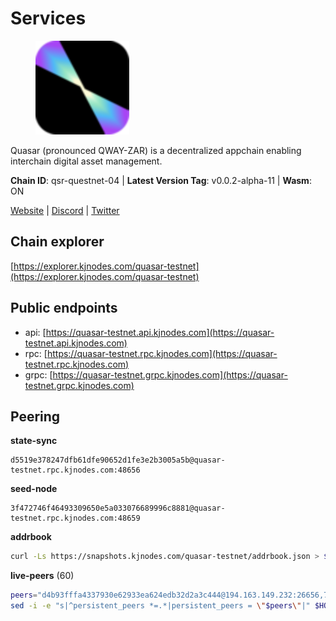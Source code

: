 # Services

<figure><img src="https://raw.githubusercontent.com/kj89/cosmos-images/main/logos/quasar.png" width="150" alt=""><figcaption></figcaption></figure>

Quasar (pronounced QWAY-ZAR) is a decentralized  appchain enabling interchain digital asset management.

**Chain ID**: qsr-questnet-04 | **Latest Version Tag**: v0.0.2-alpha-11 | **Wasm**: ON

[Website](https://www.quasar.fi) | [Discord](https://discord.gg/quasarfi) | [Twitter](https://twitter.com/QuasarFi)




## Chain explorer
[https://explorer.kjnodes.com/quasar-testnet](https://explorer.kjnodes.com/quasar-testnet)

## Public endpoints

* api: [https://quasar-testnet.api.kjnodes.com](https://quasar-testnet.api.kjnodes.com)
* rpc: [https://quasar-testnet.rpc.kjnodes.com](https://quasar-testnet.rpc.kjnodes.com)
* grpc: [https://quasar-testnet.grpc.kjnodes.com](https://quasar-testnet.grpc.kjnodes.com)

## Peering

**state-sync**

```text
d5519e378247dfb61dfe90652d1fe3e2b3005a5b@quasar-testnet.rpc.kjnodes.com:48656
```

**seed-node**

```text
3f472746f46493309650e5a033076689996c8881@quasar-testnet.rpc.kjnodes.com:48659
```

**addrbook**
```bash
curl -Ls https://snapshots.kjnodes.com/quasar-testnet/addrbook.json > $HOME/.quasarnode/config/addrbook.json
```

**live-peers** (60)
```bash
peers="d4b93fffa4337930e62933ea624edb32d2a3c444@194.163.149.232:26656,77659a7bd97e9c8e7fde1ba0c5159f3f88a32ce9@194.163.132.91:48656,99c9f32fac86f913ee21fcbd676ecbe01e54ca37@38.242.212.97:53656,ed1222a42885136032aca21578c6213d8cd0efc6@65.108.9.164:53656,d5519e378247dfb61dfe90652d1fe3e2b3005a5b@65.109.68.190:48656,79ee574c4954b0dea1cadd1048da00892c114473@78.46.61.117:08656,fdc1babb7ad4d97a911d32b0545220c8ceca57a8@128.199.8.206:53656,38cf4c8da13354be52a824a0a2d0db0f3884c312@5.9.70.180:15661,fd1b6e242a1eb0384cd76de18108bd93f1105f8b@5.75.231.165:29656,ff6ebc4d01164f623b9d55eff6e70a17da4418b7@188.233.19.193:26656,d4bf9c894f0336af7284b3e37d5d874c0e7b7c65@129.226.216.6:26656,bb802b366eba6eb43e78bc30c918075c653e2c96@43.154.71.156:26656,edbb606607d306c79accc350147f9bbb6033de95@107.175.179.100:46656,a749d1de175da24ef06b442f2e4c14a2cfc666d7@43.156.134.159:26656,3872fd6f49eab630335ddcf06f627f20ae5d547a@217.76.57.203:29656,ed104afdabd528ac0d0a0f61d2665089bb00673c@217.76.57.189:29656,b9149d2f76604f603784996d8cd5b6f91dcb228d@217.76.57.204:29656,848c4e9424449137abbee1d08ac9b6c11acfb5cd@43.159.61.98:26656,7e39f2243c81f0b22f4f60e65bfba9a97959fdce@178.18.240.163:26656,42a20e1fa62eb83f2e007838d3005a54c77122be@43.156.76.176:26656,044bc1adc730b930950b3454cd7fd9760f720448@217.76.53.57:29656,fb54be9b5f140da643b452651c6f2c8005c25327@159.203.20.55:29656,2b9cbb4c791a39bfaf4e9e17e14bf7c75553cb5b@217.76.53.40:29656,256a3632e391ca30d74a2862fc334e0735fe6403@43.156.245.152:26656,5f611750823ede9c6f47752ceddfeb8a45339311@43.153.202.88:26656,7893cc5d865f1a12cc639ba9e7afe24cf9f4abf2@43.154.142.191:26656,966acc999443bae0857604a9fce426b5e09a7409@65.108.105.48:18256,30a7db3f166bf432c8f070e5076da8069f119fe1@43.156.230.137:26656,fd31aecf5daa8812c9872b606ec48a2a823b1020@43.156.69.28:26656,21ba36339c9faada08a09cb6610b91de14badc05@43.156.137.35:26656,c16376d0968b5590ba3db7c38994eb3c58c9317a@129.226.213.55:26656,12cfe552858891ef1a4ac1bb7e15fa7ccf7ec481@129.226.206.196:26656,99e6ced28ec498c003f3013609efbe3ff87c7c0e@43.156.129.129:26656,5c2a752c9b1952dbed075c56c600c3a79b58c395@95.214.52.139:27146,786d8eddc72bb689606de85e2e79ff30694ccd1b@43.154.108.17:26656,ec0138b334ed41734f46b94fd4cd911ba5cc1eae@43.156.73.26:26656,d49d4eecbb954bd4983b870032293f9c80d1607f@217.76.53.54:29656,c00649d4b00bbe79491a882011ae44c5b353d47f@43.156.128.10:26656,eeb4f094eaa62841b4a9a73f0560d6aa1fa87482@65.108.231.124:29656,c7b017bbbaf8bb14d9700d6893381b0b1df13c9d@43.156.235.81:26656,1e0b25de6a634b693d1812584880882f43648dae@95.217.211.81:38656,ec4dadf8cb5baa631c256273ef6b3391f1e1fe7b@43.156.84.109:26656,ecc2a93918847a0bcc3864784f075b9dddfc0ab4@43.156.132.188:26656,f3a8fbe858df2c3b75576a96776d0a8b57cd7846@129.226.95.164:26656,b46aa76b152af20424132606b00bf1a1b0a70743@43.156.50.148:26656,c8c5948f70ea2703c169146968873a6a2278deb1@43.156.229.83:26656,c2e1845323bb087417a21776de52604b8fb97e91@43.156.238.207:26656,507fbd23eb23f439bfab62dd26294a4fefcd7c3c@43.156.122.155:26656,beefaa349aa4c389ce3919634d4701553bddda95@43.156.138.7:26656,cc4cdf51c4e8a6865e66f04588d9a8133890a3f9@43.156.49.247:26656,893af5a02942eb6a9e8da15604c3168a6ed50588@43.156.110.210:26656,6b1c79a06eb29e7d08c62f701502828f51f87f52@43.156.125.124:26656,69e8e6370676aae8293109c9b64737a75355d83e@43.156.79.144:26656,8c65d5773f394768927ce095391cdc9c5fc2e04f@43.159.37.101:26656,dba0902528fbe387fd7b84224b390accd6417e92@43.156.65.196:26656,a5d5072bfcb1aada73d2c7c64c8860960499d154@43.156.73.215:26656,14d6be466c2d9edc8ed5a042e5c3aeb57d840fb6@43.156.81.238:26656,ea8dfc3862db7629efe8af1c87b7573ddaaff087@43.156.66.217:26656,08f409ee63de194847ea3da6b9c593cdb3f9692d@176.124.220.124:26656,a31109c40c791fe1838069694ba76840cd970904@43.153.205.55:26656"
sed -i -e "s|^persistent_peers *=.*|persistent_peers = \"$peers\"|" $HOME/.quasarnode/config/config.toml
```
